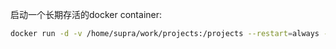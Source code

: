 启动一个长期存活的docker container:
```bash
docker run -d -v /home/supra/work/projects:/projects --restart=always --name  py python tail -f /dev/null
```
